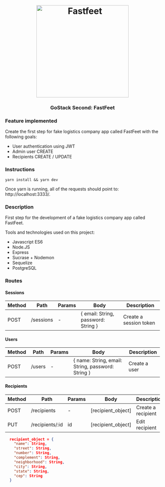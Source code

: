 <h1 align="center">
  <img alt="Fastfeet" title="Fastfeet" src="https://github.com/Rocketseat/bootcamp-gostack-desafio-02/raw/master/.github/logo.png" width="300px" />
</h1>

<h3 align="center">
  GoStack Second: FastFeet
</h3>

### Feature implemented

Create the first step for fake logistics company app called FastFeet with the following goals:

- User authentication using JWT
- Admin user CREATE
- Recipients CREATE / UPDATE

### Instructions ###
```
yarn install && yarn dev
```
Once yarn is running, all of the requests should point to: http://localhost:3333/.

### Description ###
First step for the development of a fake logistics company app called FastFeet.

Tools and technologies used on this project:

- Javascript ES6
- Node.JS
- Express
- Sucrase + Nodemon
- Sequelize
- PostgreSQL

### Routes ###
#### Sessions ####
| Method | Path      | Params | Body                                | Description            |
| ------ | --------- | ------ | ----------------------------------- | ---------------------- |
| POST   | /sessions | -      | { email: String, password: String } | Create a session token |

#### Users ####
| Method | Path   | Params | Body                                              | Description   |
| ------ | ------ | ------ | ------------------------------------------------- | ------------- |
| POST   | /users | -      | { name: String, email: String, password: String } | Create a user |

#### Recipients ####
| Method | Path            | Params | Body               | Description        |
| ------ | --------------- | ------ | ------------------ | ------------------ |
| POST   | /recipients     | -      | [recipient_object] | Create a recipient |
| PUT    | /recipients/:id | id     | [recipient_object] | Edit recipient     |

```json
  recipient_object = {
    "name": String,
    "street": String,
    "number": String,
    "complement": String,
    "neighborhood": String,
    "city": String,
    "state": String,
    "cep": String
  }
```
